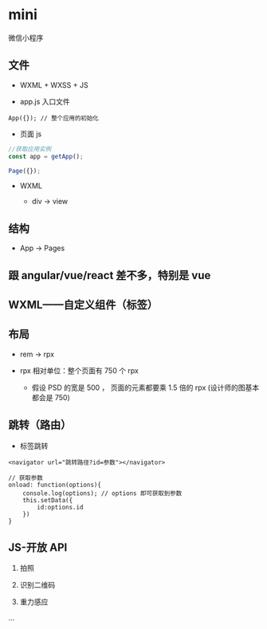 # mini

微信小程序

## 文件

- WXML + WXSS + JS

- app.js 入口文件

```javasript
App({}); // 整个应用的初始化
```

- 页面 js

```javascript
//获取应用实例
const app = getApp();

Page({});
```

- WXML

  - div -> view

## 结构

- App -> Pages

## 跟 angular/vue/react 差不多，特别是 vue

## WXML——自定义组件（标签）

## 布局

- rem -> rpx

- rpx 相对单位：整个页面有 750 个 rpx

  - 假设 PSD 的宽是 500 ， 页面的元素都要乘 1.5 倍的 rpx (设计师的图基本都会是 750)

## 跳转（路由）

- 标签跳转

```
<navigator url="跳转路径?id=参数"></navigator>

// 获取参数
onload: function(options){
    console.log(options); // options 即可获取到参数
    this.setData({
        id:options.id
    })
}
```

## JS-开放 API

1. 拍照

2. 识别二维码

3. 重力感应

...
